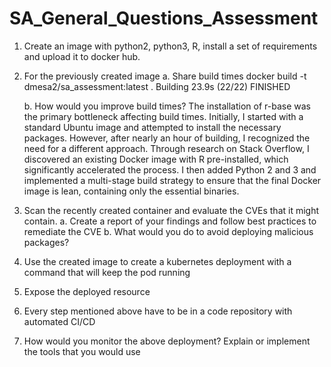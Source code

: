 # SA_General_Questions_Assessment

1. Create an image with python2, python3, R, install a set of requirements and upload it to
   docker hub.

2. For the previously created image
   a. Share build times
   docker build -t dmesa2/sa_assessment:latest .
   Building 23.9s (22/22) FINISHED

   b. How would you improve build times?
   The installation of r-base was the primary bottleneck affecting build times. Initially, I started with a standard Ubuntu image and attempted to install the necessary packages. However, after nearly an hour of building, I recognized the need for a different approach. Through research on Stack Overflow, I discovered an existing Docker image with R pre-installed, which significantly accelerated the process. I then added Python 2 and 3 and implemented a multi-stage build strategy to ensure that the final Docker image is lean, containing only the essential binaries.

3. Scan the recently created container and evaluate the CVEs that it might contain.
   a. Create a report of your findings and follow best practices to remediate the CVE
   b. What would you do to avoid deploying malicious packages?

4. Use the created image to create a kubernetes deployment with a command that will
   keep the pod running

5. Expose the deployed resource

6. Every step mentioned above have to be in a code repository with automated CI/CD

7. How would you monitor the above deployment? Explain or implement the tools that you
   would use
